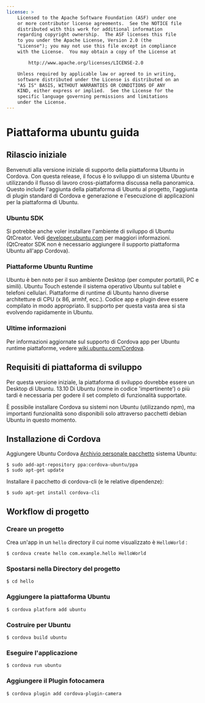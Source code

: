 ```yaml
---
license: >
    Licensed to the Apache Software Foundation (ASF) under one
    or more contributor license agreements.  See the NOTICE file
    distributed with this work for additional information
    regarding copyright ownership.  The ASF licenses this file
    to you under the Apache License, Version 2.0 (the
    "License"); you may not use this file except in compliance
    with the License.  You may obtain a copy of the License at

        http://www.apache.org/licenses/LICENSE-2.0

    Unless required by applicable law or agreed to in writing,
    software distributed under the License is distributed on an
    "AS IS" BASIS, WITHOUT WARRANTIES OR CONDITIONS OF ANY
    KIND, either express or implied.  See the License for the
    specific language governing permissions and limitations
    under the License.
---
```


# Piattaforma ubuntu guida

## Rilascio iniziale

Benvenuti alla versione iniziale di supporto della piattaforma Ubuntu in Cordova. Con questa release, il focus è lo sviluppo di un sistema Ubuntu e utilizzando il flusso di lavoro cross-piattaforma discussa nella panoramica. Questo include l'aggiunta della piattaforma di Ubuntu al progetto, l'aggiunta di plugin standard di Cordova e generazione e l'esecuzione di applicazioni per la piattaforma di Ubuntu.

### Ubuntu SDK

Si potrebbe anche voler installare l'ambiente di sviluppo di Ubuntu QtCreator. Vedi [developer.ubuntu.com][1] per maggiori informazioni. (QtCreator SDK non è necessario aggiungere il supporto piattaforma Ubuntu all'app Cordova).

 [1]: http://developer.ubuntu.com

### Piattaforme Ubuntu Runtime

Ubuntu è ben noto per il suo ambiente Desktop (per computer portatili, PC e simili). Ubuntu Touch estende il sistema operativo Ubuntu sul tablet e telefoni cellulari. Piattaforme di runtime di Ubuntu hanno diverse architetture di CPU (x 86, armhf, ecc.). Codice app e plugin deve essere compilato in modo appropriato. Il supporto per questa vasta area si sta evolvendo rapidamente in Ubuntu.

### Ultime informazioni

Per informazioni aggiornate sul supporto di Cordova app per Ubuntu runtime piattaforme, vedere [wiki.ubuntu.com/Cordova][2].

 [2]: http://wiki.ubuntu.com/Cordova

## Requisiti di piattaforma di sviluppo

Per questa versione iniziale, la piattaforma di sviluppo dovrebbe essere un Desktop di Ubuntu. 13.10 Di Ubuntu (nome in codice 'impertinente') o più tardi è necessaria per godere il set completo di funzionalità supportate.

È possibile installare Cordova su sistemi non Ubuntu (utilizzando npm), ma importanti funzionalità sono disponibili solo attraverso pacchetti debian Ubuntu in questo momento.

## Installazione di Cordova

Aggiungere Ubuntu Cordova [Archivio personale pacchetto][3] sistema Ubuntu:

 [3]: https://launchpad.net/~cordova-ubuntu/+archive/ppa

    $ sudo add-apt-repository ppa:cordova-ubuntu/ppa
    $ sudo apt-get update
    

Installare il pacchetto di cordova-cli (e le relative dipendenze):

    $ sudo apt-get install cordova-cli
    

## Workflow di progetto

### Creare un progetto

Crea un'app in un `hello` directory il cui nome visualizzato è `HelloWorld` :

    $ cordova create hello com.example.hello HelloWorld
    

### Spostarsi nella Directory del progetto

    $ cd hello
    

### Aggiungere la piattaforma Ubuntu

    $ cordova platform add ubuntu
    

### Costruire per Ubuntu

    $ cordova build ubuntu
    

### Eseguire l'applicazione

    $ cordova run ubuntu
    

### Aggiungere il Plugin fotocamera

    $ cordova plugin add cordova-plugin-camera